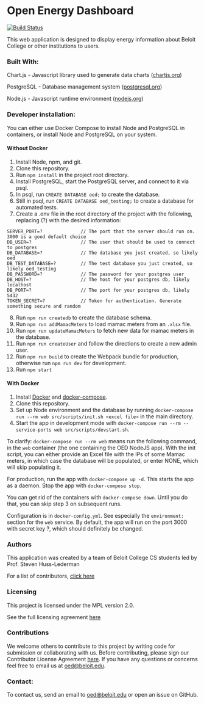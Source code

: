 # Open Energy Dashboard #
[![Build Status](https://travis-ci.org/beloitcollegecomputerscience/OED.svg?branch=master)](https://travis-ci.org/beloitcollegecomputerscience/OED)

This web application is designed to display energy information about Beloit College or other institutions to users.

### Built With: ###
Chart.js - Javascript library used to generate data charts ([chartjs.org](http://www.chartjs.org))

PostgreSQL - Database management system ([postgresql.org](https://www.postgresql.org))

Node.js - Javascript runtime environment ([nodejs.org](https://nodejs.org/en/))

### Developer installation: ###

You can either use Docker Compose to install Node and PostgreSQL in containers, or install Node and PostgreSQL on your system.

#### Without Docker ####

1. Install Node, npm, and git.
1. Clone this repository.
1. Run ```npm install``` in the project root directory.
1. Install PostgreSQL, start the PostgreSQL server, and connect to it via psql.
1. In psql, run ```CREATE DATABASE oed;``` to create the database.
1. Still in psql, run ```CREATE DATABASE oed_testing;``` to create a database for automated tests.
1. Create a .env file in the root directory of the project with the following, replacing (?) with the desired information: <br>
```
SERVER_PORT=?              // The port that the server should run on. 3000 is a good default choice
DB_USER=?                  // The user that should be used to connect to postgres
DB_DATABASE=?              // The database you just created, so likely oed
DB_TEST_DATABASE=?         // The test database you just created, so likely oed_testing
DB_PASSWORD=?              // The password for your postgres user
DB_HOST=?                  // The host for your postgres db, likely localhost
DB_PORT=?                  // The port for your postgres db, likely 5432
TOKEN_SECRET=?             // Token for authentication. Generate something secure and random
```
8. Run ```npm run createdb``` to create the database schema.
1. Run `npm run addMamacMeters` to load mamac meters from an `.xlsx` file.
1. Run `npm run updateMamacMeters` to fetch new data for mamac meters in the database.
1. Run `npm run createUser` and follow the directions to create a new admin user.
1. Run ```npm run build``` to create the Webpack bundle for production, otherwise run ```npm run dev``` for development.
1. Run ```npm start```

#### With Docker ####

1. Install [Docker](https://docs.docker.com/engine/installation/) and [docker-compose](https://docs.docker.com/compose/install/).
1. Clone this repository.
1. Set up Node environment and the database by running ```docker-compose run --rm web src/scripts/init.sh <excel file>``` in the main directory. 
1. Start the app in development mode with ```docker-compose run --rm --service-ports web src/scripts/devstart.sh```.


To clarify: ```docker-compose run --rm web``` means run the following command, in the ```web``` container (the one containing the OED NodeJS app). 
With the init script, you can either provide an Excel file with the IPs of some Mamac meters, in which case the database will be populated, or enter NONE, which will skip populating it.

For production, run the app with ```docker-compose up -d```. This starts the app as a daemon. Stop the app with ```docker-compose stop```. 

You can get rid of the containers with ```docker-compose down```. Until you do that, you can skip step 3 on subsequent runs.

Configuration is in ```docker-config.yml```. See especially the ```environment:``` section for the ```web``` service.
By default, the app will run on the port 3000 with secret key ?, which should definitely be changed.


### Authors ###

This application was created by a team of Beloit College CS students led by Prof. Steven Huss-Lederman

For a list of contributors, [click here](https://github.com/beloitcollegecomputerscience/ED-JS/graphs/contributors)

### Licensing ###

This project is licensed under the MPL version 2.0.

See the full licensing agreement [here](https://github.com/beloitcollegecomputerscience/ED-JS/blob/master/License.txt)

### Contributions ###

We welcome others to contribute to this project by writing code for submission or collaborating with us. Before contributing, please sign our Contributor License Agreement [here](https://goo.gl/forms/nR9MtVHUOqYn8WbP2).
If you have any questions or concerns feel free to email us at oed@beloit.edu.
### Contact: ###

To contact us, send an email to oed@beloit.edu or open an issue on GitHub.

